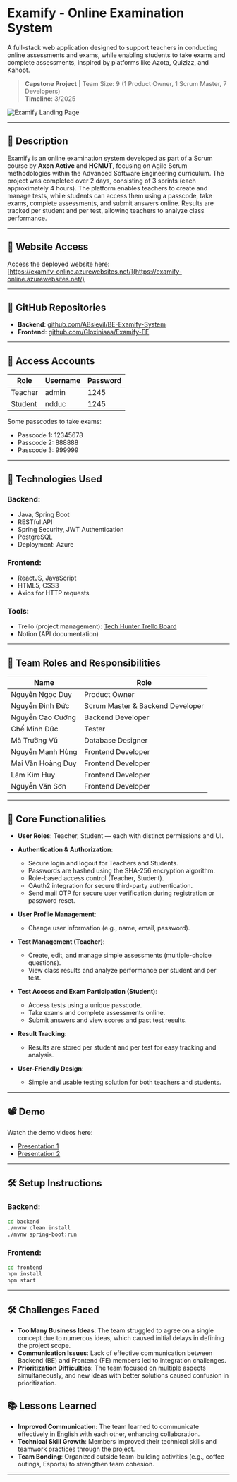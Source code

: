 # Examify - Online Examination System

A full-stack web application designed to support teachers in conducting online assessments and exams, while enabling students to take exams and complete assessments, inspired by platforms like Azota, Quizizz, and Kahoot.

> **Capstone Project** | Team Size: 9 (1 Product Owner, 1 Scrum Master, 7 Developers)  
> **Timeline**: 3/2025

![Examify Landing Page](https://github.com/user-attachments/assets/b9684a0d-8606-4709-9455-09b9f6a55c9c)

---

## 📌 Description

Examify is an online examination system developed as part of a Scrum course by **Axon Active** and **HCMUT**, focusing on Agile Scrum methodologies within the Advanced Software Engineering curriculum. The project was completed over 2 days, consisting of 3 sprints (each approximately 4 hours). The platform enables teachers to create and manage tests, while students can access them using a passcode, take exams, complete assessments, and submit answers online. Results are tracked per student and per test, allowing teachers to analyze class performance.

---

## 📶 Website Access

Access the deployed website here:  
[https://examify-online.azurewebsites.net/](https://examify-online.azurewebsites.net/)

---

## 📂 GitHub Repositories

- **Backend**: [github.com/ABsievil/BE-Examify-System](https://github.com/ABsievil/BE_Examify-System)  
- **Frontend**: [github.com/Gloxiniaaa/Examify-FE](https://github.com/Gloxiniaaa/Examify-FE)

---
## 🧪 Access Accounts

| Role    | Username | Password   |
|---------|----------|------------|
| Teacher | admin    | 1245       |
| Student | ndduc    | 1245       |

Some passcodes to take exams:  
- Passcode 1: 12345678 
- Passcode 2: 888888
- Passcode 3: 999999

---

## 🚀 Technologies Used

### Backend:
- Java, Spring Boot
- RESTful API
- Spring Security, JWT Authentication
- PostgreSQL
- Deployment: Azure

### Frontend:
- ReactJS, JavaScript
- HTML5, CSS3
- Axios for HTTP requests

### Tools:
- Trello (project management): [Tech Hunter Trello Board](https://trello.com/b/iAkqhwDt/tech-hunter)
- Notion (API documentation)

---

## 👥 Team Roles and Responsibilities

| Name              | Role               |
|-------------------|--------------------|
| Nguyễn Ngọc Duy   | Product Owner      |
| Nguyễn Đình Đức   | Scrum Master & Backend Developer |
| Nguyễn Cao Cường  | Backend Developer  |
| Chế Minh Đức      | Tester             |
| Mã Trường Vũ      | Database Designer  |
| Nguyễn Mạnh Hùng  | Frontend Developer |
| Mai Văn Hoàng Duy | Frontend Developer |
| Lâm Kim Huy       | Frontend Developer |
| Nguyễn Văn Sơn    | Frontend Developer |

---

## 🧹 Core Functionalities

- **User Roles**: Teacher, Student — each with distinct permissions and UI.

- **Authentication & Authorization**:
  - Secure login and logout for Teachers and Students.
  - Passwords are hashed using the SHA-256 encryption algorithm.
  - Role-based access control (Teacher, Student).
  - OAuth2 integration for secure third-party authentication.
  - Send mail OTP for secure user verification during registration or password reset.
  
- **User Profile Management**:
  - Change user information (e.g., name, email, password).

- **Test Management (Teacher)**:
  - Create, edit, and manage simple assessments (multiple-choice questions).
  - View class results and analyze performance per student and per test.

- **Test Access and Exam Participation (Student)**:
  - Access tests using a unique passcode.
  - Take exams and complete assessments online.
  - Submit answers and view scores and past test results.

- **Result Tracking**:
  - Results are stored per student and per test for easy tracking and analysis.

- **User-Friendly Design**:
  - Simple and usable testing solution for both teachers and students.

---

## 📽️ Demo

Watch the demo videos here:  
- [Presentation 1](https://youtu.be/JVZiYtB-YWg)  
- [Presentation 2](https://youtu.be/d8ybREd4UaA)

---

## 🛠️ Setup Instructions

### Backend:
```bash
cd backend
./mvnw clean install
./mvnw spring-boot:run
```

### Frontend:
```bash
cd frontend
npm install
npm start
```

---

## 🛠️ Challenges Faced

- **Too Many Business Ideas**: The team struggled to agree on a single concept due to numerous ideas, which caused initial delays in defining the project scope.
- **Communication Issues**: Lack of effective communication between Backend (BE) and Frontend (FE) members led to integration challenges.
- **Prioritization Difficulties**: The team focused on multiple aspects simultaneously, and new ideas with better solutions caused confusion in prioritization.

## 📚 Lessons Learned

- **Improved Communication**: The team learned to communicate effectively in English with each other, enhancing collaboration.
- **Technical Skill Growth**: Members improved their technical skills and teamwork practices through the project.
- **Team Bonding**: Organized outside team-building activities (e.g., coffee outings, Esports) to strengthen team cohesion.

---
